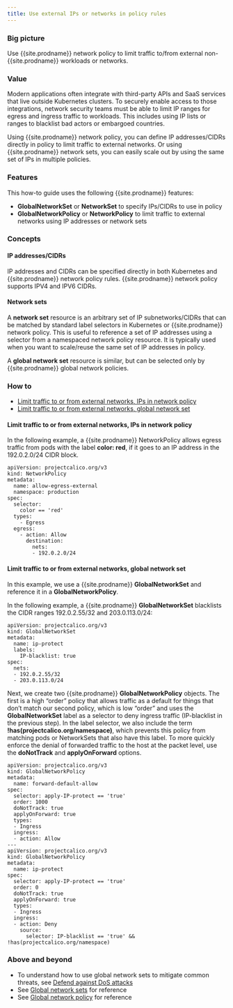 ```yaml
---
title: Use external IPs or networks in policy rules
---
```


### Big picture

Use {{site.prodname}} network policy to limit traffic to/from external non-{{site.prodname}} workloads or networks.

### Value

Modern applications often integrate with third-party APIs and SaaS services that live outside Kubernetes clusters. To securely enable access to those integrations, network security teams must be able to limit IP ranges for egress and ingress traffic to workloads. This includes using IP lists or ranges to blacklist bad actors or embargoed countries.

Using {{site.prodname}} network policy, you can define IP addresses/CIDRs directly in policy to limit traffic to external networks. Or using {{site.prodname}} network sets, you can easily scale out by using the same set of IPs in multiple policies. 

### Features

This how-to guide uses the following {{site.prodname}} features:

- **GlobalNetworkSet** or **NetworkSet** to specify IPs/CIDRs to use in policy
- **GlobalNetworkPolicy** or **NetworkPolicy** to limit traffic to external networks using IP addresses or network sets

### Concepts

#### IP addresses/CIDRs

IP addresses and CIDRs can be specified directly in both Kubernetes and {{site.prodname}} network policy rules. {{site.prodname}} network policy supports IPV4 and IPV6 CIDRs. 

#### Network sets

A **network set** resource is an arbitrary set of IP subnetworks/CIDRs that can be matched by standard label selectors in Kubernetes or {{site.prodname}} network policy. This is useful to reference a set of IP addresses using a selector from a namespaced network policy resource. It is typically used when you want to scale/reuse the same set of IP addresses in policy. 

A **global network set** resource is similar, but can be selected only by {{site.prodname}} global network policies.

### How to

- [Limit traffic to or from external networks, IPs in network policy](#limit-traffic-to-or-from-external-networks-ips-in-network-policy)
- [Limit traffic to or from external networks, global network set](#limit-traffic-to-or-from-external-networks-global-network-set)

#### Limit traffic to or from external networks, IPs in network policy

In the following example, a {{site.prodname}} NetworkPolicy allows egress traffic from pods with the label **color: red**, if it goes to an IP address in the 192.0.2.0/24 CIDR block.

```
apiVersion: projectcalico.org/v3
kind: NetworkPolicy
metadata:
  name: allow-egress-external
  namespace: production
spec:
  selector:
    color == 'red'
  types:
    - Egress
  egress:    
    - action: Allow
      destination:
        nets:
        - 192.0.2.0/24
```

#### Limit traffic to or from external networks, global network set 

In this example, we use a {{site.prodname}} **GlobalNetworkSet** and reference it in a **GlobalNetworkPolicy**.

In the following example, a {{site.prodname}} **GlobalNetworkSet** blacklists the CIDR ranges 192.0.2.55/32 and 203.0.113.0/24:

```
apiVersion: projectcalico.org/v3
kind: GlobalNetworkSet
metadata:
  name: ip-protect
  labels:
    IP-blacklist: true
spec:
  nets:
  - 192.0.2.55/32
  - 203.0.113.0/24
```

Next, we create two {{site.prodname}} **GlobalNetworkPolicy** objects. The first is a high “order” policy that allows traffic as a default for things that don’t match our second policy, which is low “order” and uses the **GlobalNetworkSet** label as a selector to deny ingress traffic (IP-blacklist in the previous step). In the label selector, we also include the term **!has(projectcalico.org/namespace)**, which prevents this policy from matching pods or NetworkSets that also have this label. To more quickly enforce the denial of forwarded traffic to the host at the packet level, use the **doNotTrack** and **applyOnForward** options.

```
apiVersion: projectcalico.org/v3
kind: GlobalNetworkPolicy
metadata:
  name: forward-default-allow
spec:
  selector: apply-IP-protect == 'true'
  order: 1000
  doNotTrack: true
  applyOnForward: true
  types:
  - Ingress
  ingress:
  - action: Allow
---
apiVersion: projectcalico.org/v3
kind: GlobalNetworkPolicy
metadata:
  name: ip-protect
spec:
  selector: apply-IP-protect == 'true'
  order: 0
  doNotTrack: true
  applyOnForward: true
  types:
  - Ingress
  ingress:
  - action: Deny
    source:
      selector: IP-blacklist == 'true' && !has(projectcalico.org/namespace)
```

### Above and beyond

-  To understand how to use global network sets to mitigate common threats, see [Defend against DoS attacks]({{site.baseurl}}/{{page.version}}/security/defend-dos-attack)
- See [Global network sets]({{site.baseurl}}/{{page.version}}/reference/resources/globalnetworksets) for reference
- See [Global network policy]({{site.baseurl}}/{{page.version}}/reference/resources/globalnetworkpolicy) for reference